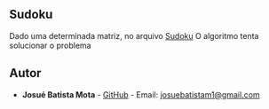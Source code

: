 ## Sudoku

Dado uma determinada matriz, no arquivo [Sudoku](https://github.com/Josuebmota/Sudoku/blob/master/Sudoku.java)
O algoritmo tenta solucionar o problema

## [](<[https://github.com/Josuebmota/Sudoku](https://github.com/Josuebmota/Sudoku)#autor>)Autor

- **Josué Batista Mota** - [GitHub](https://github.com/Josuebmota) - Email: [josuebatistam1@gmail.com](mailto:josuebatistam1@gmail.com)
